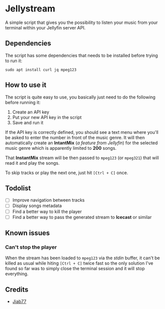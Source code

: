 # Jellystream

A simple script that gives you the possibility to listen your music from your terminal within your Jellyfin server API.

## Dependencies

The script has some dependencies that needs to be installed before trying to run it:

```
sudo apt install curl jq mpeg123
```

## How to use it

The script is quite easy to use, you basically just need to do the following before running it:

1. Create an API key
2. Put your new API key in the script
3. Save and run it

If the API key is correctly defined, you should see a text menu where you'll be asked to enter the number in front of the music genre. It will then automatically create an __IntantMix__ (_a feature from Jellyfin_) for the selected music genre which is apparently limited to __200__ songs.

That __InstantMix__ stream will be then passed to `mpeg123` (or `mpeg321`) that will read it and play the songs.

To skip tracks or play the next one, just hit `[Ctrl + C]` once.

## Todolist

* [ ] Improve navigation between tracks
* [ ] Display songs metadata
* [ ] Find a better way to kill the player
* [ ] Find a better way to pass the generated stream to __Icecast__ or similar

## Known issues

### Can't stop the player

When the stream has been loaded to `mpeg123` via the _stdin_ buffer, it can't be killed as usual while hiting `[Ctrl + C]` twice fast so the only solution I've found so far was to simply close the terminal session and it will stop everything.

## Credits

* [Jiab77](https://twitter.com/jiab77)
